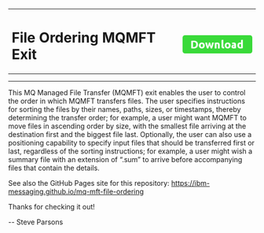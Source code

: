 <table><tr><td><h1><b>File Ordering MQMFT Exit</b></h1></td><td><h1><b> <a href="https://github.com/ibm-messaging/mq-mft-file-ordering/releases/download/v3.2/FileOrderingMqmftExit_r3.2.zip"><img src="DownloadButton.png"/></b></h1></td></tr></table>

* * * 
 
This MQ Managed File Transfer (MQMFT) exit enables the user to control the order in which MQMFT transfers files. The user specifies instructions for sorting the files by their names, paths, sizes, or timestamps, thereby determining the transfer order; for example, a user might want MQMFT to move files in ascending order by size, with the smallest file arriving at the destination first and the biggest file last. Optionally, the user can also use a positioning capability to specify input files that should be transferred first or last, regardless of the sorting instructions; for example, a user might wish a summary file with an extension of “.sum” to arrive before accompanying files that contain the details.

See also the GitHub Pages site for this repository: https://ibm-messaging.github.io/mq-mft-file-ordering

Thanks for checking it out! 

-- Steve Parsons

 

